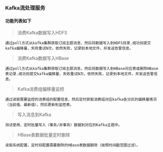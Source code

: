 ### Kafka流处理服务

#### 功能列表如下

> 消费Kafka数据写入HDFS

	通过poll方式从kafka集群获取订阅主题消息，然后将数据写入到HDFS目录.成功则提交kafka偏移量，失败重试N次，依然失败，记录到本地文件，并发送告警信息。
> 消费Kafka数据写入HBase

	通过poll方式从kafka集群获取订阅主题消息，然后将数据写入到HBase对应表或删除HBase表记录.成功则提交kafka偏移量，失败重试N次，依然失败，记录到本地文件，并发送告警信息。
> Kafka消费组偏移量监控

	通过读取需要监控的消费组的配置信息，然后定时获取消费组对应kafka各分区的偏移量情况（当前值、最新值），然后更新到监控表。
> 写入消息到Kafka
	
	测试使用，定时批量写入（事务/非事务）数据到对应的Kafka主题中。
> HBase表数据批量定时删除
	
	读取系统配置，定时将配置需要删除的HBase表数据删除（按照时间戳范围过滤）。